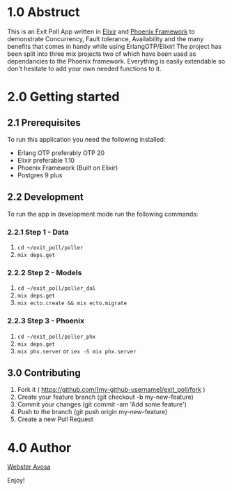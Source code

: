 # 1.0 Abstruct
This is an Exit Poll App written in [Elixir](https://elixir-lang.org/) and [Phoenix Framework](https://www.phoenixframework.org/) to demonstrate Concurrency, Fault tolerance, Availability and the many benefits that comes in handy while using ErlangOTP/Elixir!
The project has been split into three mix projects two of which have been used as dependancies to the Phoenix framework.
Everything is easily extendable so don't hesitate to add your own needed functions to it.

# 2.0 Getting started
## 2.1 Prerequisites 
To run this application you need the following installed:
  * Erlang OTP preferably OTP 20
  * Elixir preferable 1.10
  * Phoenix Framework (Built on Elixir)
  * Postgres 9 plus
  
## 2.2 Development 
To run the app in development mode run the following commands:
### 2.2.1 Step 1 - Data 
1. ```cd ~/exit_poll/poller```
2. ```mix deps.get```

### 2.2.2 Step 2 - Models
1. ```cd ~/exit_poll/poller_dal```
2. ```mix deps.get```
3. ```mix ecto.create && mix ecto.migrate```

### 2.2.3 Step 3 - Phoenix
1. ```cd ~/exit_poll/poller_phx```
2. ```mix deps.get```
3. ```mix phx.server``` or ```iex -S mix phx.server```


## 3.0 Contributing
1. Fork it ( https://github.com/[my-github-username]/exit_poll/fork )
2. Create your feature branch (git checkout -b my-new-feature)
3. Commit your changes (git commit -am 'Add some feature')
4. Push to the branch (git push origin my-new-feature)
5. Create a new Pull Request 

# 4.0 Author 
[Webster Avosa](https://github.com/avosa)


Enjoy!
